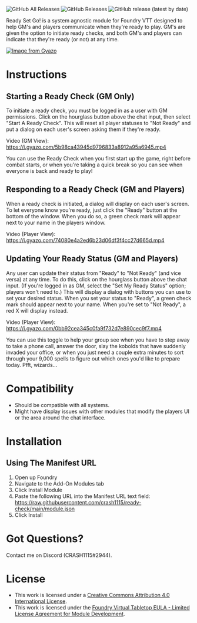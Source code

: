 ![GitHub All Releases](https://img.shields.io/github/downloads/crash1115/ready-check/total) ![GitHub Releases](https://img.shields.io/github/downloads/crash1115/ready-check/latest/total) ![GitHub release (latest by date)](https://img.shields.io/github/v/release/crash1115/ready-check?label=latest%20version)

Ready Set Go! is a system agnostic module for Foundry VTT designed to help GM's and players communicate when they're ready to play. GM's are given the option to initiate ready checks, and both GM's and players can indicate that they're ready (or not) at any time.

[![Image from Gyazo](https://i.gyazo.com/daca34d0b06c3de5371f487a27b4f6aa.jpg)](https://gyazo.com/daca34d0b06c3de5371f487a27b4f6aa)

# Instructions

## Starting a Ready Check (GM Only)
To initiate a ready check, you must be logged in as a user with GM permissions. Click on the hourglass button above the chat input, then select "Start A Ready Check". This will reset all player statuses to "Not Ready" and put a dialog on each user's screen asking them if they're ready.

Video (GM View): https://i.gyazo.com/5b98ca43945d9796833a8912a95a6945.mp4

You can use the Ready Check when you first start up the game, right before combat starts, or when you're taking a quick break so you can see when everyone is back and ready to play!

## Responding to a Ready Check (GM and Players)
When a ready check is initiated, a dialog will display on each user's screen. To let everyone know you're ready, just click the "Ready" button at the bottom of the window. When you do so, a green check mark will appear next to your name in the players window.

Video (Player View): https://i.gyazo.com/74080e4a2ed6b23d06df3f4cc27d665d.mp4

## Updating Your Ready Status (GM and Players)
Any user can update their status from "Ready" to "Not Ready" (and vice versa) at any time. To do this, click on the hourglass button above the chat input. (If you're logged in as GM, select the "Set My Ready Status" option; players won't need to.) This will display a dialog with buttons you can use to set your desired status. When you set your status to "Ready", a green check mark should appear next to your name. When you're set to "Not Ready", a red X will display instead.

Video (Player View): https://i.gyazo.com/0bb92cea345c0fa9f732d7e890cec9f7.mp4

You can use this toggle to help your group see when you have to step away to take a phone call, answer the door, slay the kobolds that have suddenly invaded your office, or when you just need a couple extra minutes to sort through your 9,000 spells to figure out which ones you'd like to prepare today. Pfft, wizards...

# Compatibility
- Should be compatible with all systems.
- Might have display issues with other modules that modify the players UI or the area around the chat interface.

# Installation
## Using The Manifest URL
1. Open up Foundry
2. Navigate to the Add-On Modules tab
3. Click Install Module
4. Paste the following URL into the Manifest URL text field: https://raw.githubusercontent.com/crash1115/ready-check/main/module.json
5. Click Install

# Got Questions?
Contact me on Discord (CRASH1115#2944).

# License
- This work is licensed under a [Creative Commons Attribution 4.0 International License](https://creativecommons.org/licenses/by/4.0/legalcode).
- This work is licensed under the [Foundry Virtual Tabletop EULA - Limited License Agreement for Module Development](https://foundryvtt.com/article/license/).
